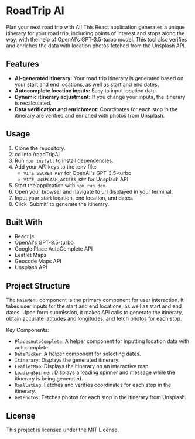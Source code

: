 # RoadTrip AI

Plan your next road trip with AI! This React application generates a unique itinerary for your road trip, including points of interest and stops along the way, with the help of OpenAI's GPT-3.5-turbo model. This tool also verifies and enriches the data with location photos fetched from the Unsplash API.

## Features

- **AI-generated itinerary:** Your road trip itinerary is generated based on your start and end locations, as well as start and end dates.
- **Autocomplete location inputs:** Easy to input location data.
- **Dynamic itinerary adjustment:** If you change your inputs, the itinerary is recalculated.
- **Data verification and enrichment:** Coordinates for each stop in the itinerary are verified and enriched with photos from Unsplash.

## Usage

1. Clone the repository.
2. cd into /roadTripAI
2. Run `npm install` to install dependencies.
3. Add your API keys to the .env file:
   - `VITE_SECRET_KEY` for OpenAI's GPT-3.5-turbo
   - `VITE_UNSPLASH_ACCESS_KEY` for Unsplash API
4. Start the application with `npm run dev`.
5. Open your browser and navigate to url displayed in your terminal.
6. Input your start location, end location, and dates.
7. Click 'Submit' to generate the itinerary.

## Built With

- React.js
- OpenAI's GPT-3.5-turbo
- Google Place AutoComplete API
- Leaflet Maps
- Geocode Maps API
- Unsplash API

## Project Structure

The `MainMenu` component is the primary component for user interaction. It takes user inputs for the start and end locations, as well as start and end dates. Upon form submission, it makes API calls to generate the itinerary, obtain accurate latitudes and longitudes, and fetch photos for each stop.

Key Components:

- `PlacesAutoComplete`: A helper component for inputting location data with autocomplete.
- `DatePicker`: A helper component for selecting dates.
- `Itinerary`: Displays the generated itinerary.
- `LeafletMap`: Displays the itinerary on an interactive map.
- `LoadingSpinner`: Displays a loading spinner and message while the itinerary is being generated.
- `RealLatLng`: Fetches and verifies coordinates for each stop in the itinerary.
- `GetPhotos`: Fetches photos for each stop in the itinerary from Unsplash.

## License

This project is licensed under the MIT License.
